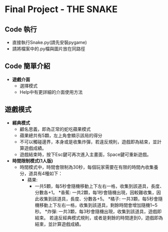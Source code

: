 # Final Project - THE SNAKE

## Code 執行
* 直接執行Snake.py(請先安裝pygame)
* 請將檔案中的.py檔與圖片放在同路徑

## Code 簡單介紹
* **遊戲介面**
  * 選擇模式
  * Help中有更詳細的介面使用方法

## 遊戲模式
* **經典模式**
  * 顧名思義，即為正常的蛇吃蘋果模式
  * 蘋果總共有5顆，左上角會顯示該局的得分
  * 不可以觸碰邊界，本身或是收集炸彈，若違反規則，遊戲即為結束，並計算遊戲成績。
  * 遊戲結束時，按下Esc鍵可再次進入主畫面，Space鍵可重新遊戲。
* **時間限制模式(1人版)**
  * 時間模式中，時間會限制為30秒，每個玩家需要在有限的時間內收集養分，道具有4種如下：
    * 蘋果:
      * 一共5顆，每5秒會隨機移動上下左右一格，收集到該道具，長度、分數各+1。
	*香蕉:
	一共2顆，每1秒會隨機出現，因較難收集，因此收集到該道具，長度、分數各+5。
	*橘子:
	一共3顆，每5秒會隨機移動上下左右一格，收集到該道具，剩餘時間會增加隨機1~5秒。
	*炸彈:
	一共3顆，每3秒會隨機出現，收集到該道具，遊戲即結束。
	若違反經典模式規則，或者是剩餘的時間達到0，遊戲即為結束，並計算遊戲成績。
